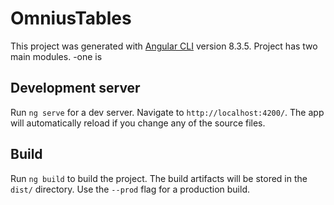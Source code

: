 # OmniusTables

This project was generated with [Angular CLI](https://github.com/angular/angular-cli) version 8.3.5.
Project has two main modules. 
-one is 

## Development server

Run `ng serve` for a dev server. Navigate to `http://localhost:4200/`. The app will automatically reload if you change any of the source files.

## Build

Run `ng build` to build the project. The build artifacts will be stored in the `dist/` directory. Use the `--prod` flag for a production build.


